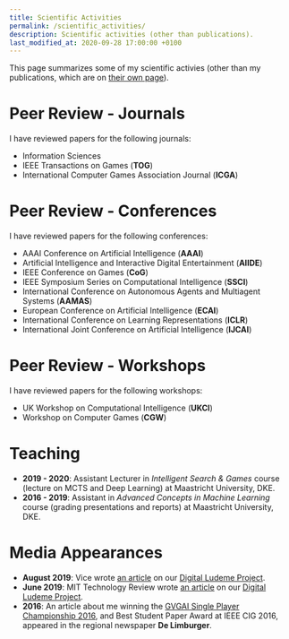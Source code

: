 ```yaml
---
title: Scientific Activities
permalink: /scientific_activities/
description: Scientific activities (other than publications).
last_modified_at: 2020-09-28 17:00:00 +0100
---
```


This page summarizes some of my scientific activies (other than my publications, which are on [their own page](/publications/)).

# Peer Review - Journals

I have reviewed papers for the following journals:

- Information Sciences
- IEEE Transactions on Games (**TOG**)
- International Computer Games Association Journal (**ICGA**)

# Peer Review - Conferences

I have reviewed papers for the following conferences:

- AAAI Conference on Artificial Intelligence (**AAAI**)
- Artificial Intelligence and Interactive Digital Entertainment (**AIIDE**)
- IEEE Conference on Games (**CoG**)
- IEEE Symposium Series on Computational Intelligence (**SSCI**)
- International Conference on Autonomous Agents and Multiagent Systems (**AAMAS**)
- European Conference on Artificial Intelligence (**ECAI**)
- International Conference on Learning Representations (**ICLR**)
- International Joint Conference on Artificial Intelligence (**IJCAI**)

# Peer Review - Workshops

I have reviewed papers for the following workshops:

- UK Workshop on Computational Intelligence (**UKCI**)
- Workshop on Computer Games (**CGW**)

# Teaching

- **2019 - 2020**: Assistant Lecturer in *Intelligent Search & Games* course (lecture on MCTS and Deep Learning) at Maastricht University, DKE.
- **2016 - 2019**: Assistant in *Advanced Concepts in Machine Learning* course (grading presentations and reports) at Maastricht University, DKE.

# Media Appearances

- **August 2019**: Vice wrote 
[an article](https://www.vice.com/en_us/article/kz483y/scientists-are-discovering-long-lost-rules-for-ancient-board-games)
on our [Digital Ludeme Project](/projects/DigitalLudemeProject/).
- **June 2019**: MIT Technology Review wrote 
[an article](https://www.technologyreview.com/s/613780/machine-learning-is-about-to-revolutionize-the-study-of-ancient-games/?utm_medium=tr_social&utm_source=twitter&utm_campaign=site_visitor.unpaid.engagement) 
on our [Digital Ludeme Project](/projects/DigitalLudemeProject/).
- **2016**: An article about me winning the [GVGAI Single Player Championship 2016](http://gvgai.net/championship.php?t=2016&t=sp), 
and Best Student Paper Award at IEEE CIG 2016, appeared in the regional newspaper **De Limburger**.
